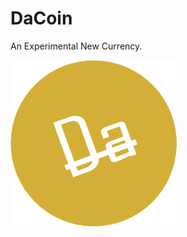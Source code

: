 # DaCoin
An Experimental New Currency.

![](https://raw.githubusercontent.com/MrSherlockHolmes/DaCoin/master/DaCoinImg.png)
